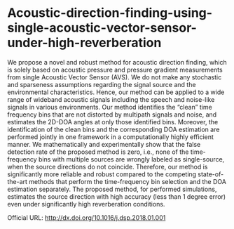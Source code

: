 # Acoustic-direction-finding-using-single-acoustic-vector-sensor-under-high-reverberation
We propose a novel and robust method for acoustic direction finding, which is solely based on acoustic pressure and pressure gradient measurements from single Acoustic Vector Sensor (AVS). We do not make any stochastic and sparseness assumptions regarding the signal source and the environmental characteristics. Hence, our method can be applied to a wide range of wideband acoustic signals including the speech and noise-like signals in various environments. Our method identifies the “clean” time frequency bins that are not distorted by multipath signals and noise, and estimates the 2D-DOA angles at only those identified bins. Moreover, the identification of the clean bins and the corresponding DOA estimation are performed jointly in one framework in a computationally highly efficient manner. We mathematically and experimentally show that the false detection rate of the proposed method is zero, i.e., none of the time-frequency bins with multiple sources are wrongly labeled as single-source, when the source directions do not coincide. Therefore, our method is significantly more reliable and robust compared to the competing state-of-the-art methods that perform the time-frequency bin selection and the DOA estimation separately. The proposed method, for performed simulations, estimates the source direction with high accuracy (less than 1 degree error) even under significantly high reverberation conditions.

Official URL: http://dx.doi.org/10.1016/j.dsp.2018.01.001
